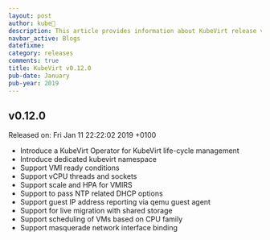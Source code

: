 ```yaml
---
layout: post
author: kube🤖
description: This article provides information about KubeVirt release v0.12.0 changes
navbar_active: Blogs
datefixme:
category: releases
comments: true
title: KubeVirt v0.12.0
pub-date: January
pub-year: 2019
---
```



## v0.12.0

Released on: Fri Jan 11 22:22:02 2019 +0100

- Introduce a KubeVirt Operator for KubeVirt life-cycle management
- Introduce dedicated kubevirt namespace
- Support VMI ready conditions
- Support vCPU threads and sockets
- Support scale and HPA for VMIRS
- Support to pass NTP related DHCP options
- Support guest IP address reporting via qemu guest agent
- Support for live migration with shared storage
- Support scheduling of VMs based on CPU family
- Support masquerade network interface binding

